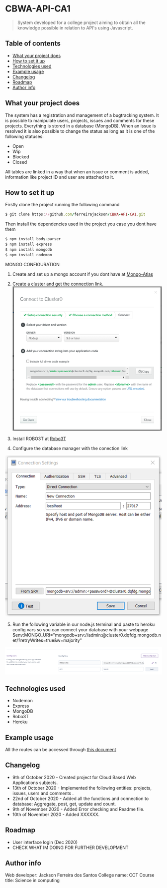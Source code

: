 
# CBWA-API-CA1
> System developed for a college project aiming to obtain all the knowledge possible in relation to API's using Javascript.

## Table of contents
* [What your project does](#what-your-project-does)
* [How to set it up](#How-to-set-it-up)
* [Technologies used](#technologies-used)
* [Example usage](#example-usage)
* [Changelog](#changelog)
* [Roadmap](#roadmap)
* [Author info](#author-info)

## What your project does
The system has a registration and management of a bugtracking system. It is possible to manipulate users, projects, issues and comments for these projects. Everything is stored in a database (MongoDB). When an issue is resolved it is also possible to change the status as long as it is one of the following statuses:

* Open
* Wip
* Blocked
* Closed

All tables are linked in a way that when an issue or comment is added, information like project ID and user are attached to it.

## How to set it up
Firstly clone the project running the following command
```ruby
$ git clone https://github.com/ferreirajackson/CBWA-API-CA1.git
```

Then install the dependencies used in the project you case you dont have them
```ruby
$ npm install body-parser
$ npm install express
$ npm install mongodb
$ npm install nodemon
```
MONGO CONFIGURATION
1. Create and set up a mongo account if you dont have at [Mongo-Atlas](https://www.mongodb.com/cloud/atlas)


2. Create a cluster and get the connection link.
![cluster](./instructions/cluster.png)

3. Install ROBO3T at [Robo3T](https://robomongo.org/)

4. Configure the database manager with the conection link

![robo](./instructions/robo.png)

5. Run the following variable in our node.js terminal and paste to heroku config vars so you can connect your database with your webpage
$env:MONGO_URI="mongodb+srv://admin:<password>@cluster0.dqfdg.mongodb.net/<dbname>?retryWrites=true&w=majority"
  
![heroku](./instructions/heroku.png)

## Technologies used
* Nodemon
* Express
* MongoDB
* Robo3T
* Heroku

## Example usage
All the routes can be accessed through [this document](./instructions/REQUESTS_URL.docx)

## Changelog
* 9th of October 2020 - Created project for Cloud Based Web Applications subjects.
* 13th of October 2020 - Implemented the following entities: projects, issues, users and comments .
* 22nd of October 2020 - Added all the functions and connection to database: Aggregate, post, get, update and count.
* 9th of November 2020 - Added Error checking and Readme file.
* 10th of November 2020 - Added XXXXXX.

## Roadmap
* User interface login (Dec 2020)
* CHECK WHAT IM DOING FOR FURTHER DEVELOPMENT

## Author info
Web developer: Jackson Ferreira dos Santos
College name: CCT
Course title: Science in computing


